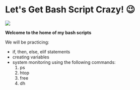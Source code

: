 # Let's Get Bash Script Crazy! :wink:

[<img src="https://kuralabsinc-prod-72829947.litmos.com/home">](https://kuralabsinc-prod-72829947.litmos.com/home)


**Welcome to the home of my bash scripts**

We will be practicing:
- if, then, else, elif statements
- creating variables 
- system monitoring using the following commands:
  1. ps
  2. htop
  3. free 
  4. dh 



